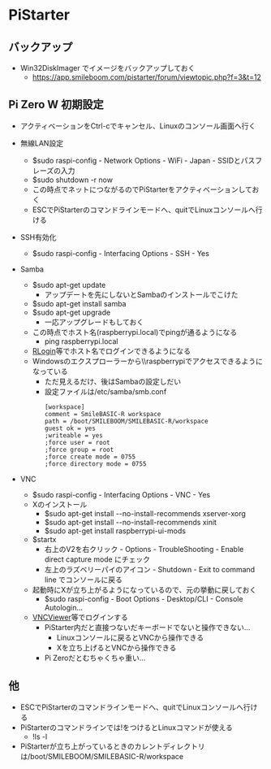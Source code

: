 # PiStarter

## バックアップ
- Win32DiskImager でイメージをバックアップしておく
    - https://app.smileboom.com/pistarter/forum/viewtopic.php?f=3&t=12

## Pi Zero W 初期設定
- アクティベーションをCtrl-cでキャンセル、Linuxのコンソール画面へ行く
- 無線LAN設定
    - $sudo raspi-config - Network Options - WiFi - Japan - SSIDとパスフレーズの入力
    - $sudo shutdown -r now
    - この時点でネットにつながるのでPiStarterをアクティベーションしておく
    - ESCでPiStarterのコマンドラインモードへ、quitでLinuxコンソールへ行ける

- SSH有効化
    - $sudo raspi-config - Interfacing Options - SSH - Yes

- Samba
    - $sudo apt-get update
        - アップデートを先にしないとSambaのインストールでこけた
    - $sudo apt-get install samba
    - $sudo apt-get upgrade
        - 一応アップグレードもしておく
    - この時点でホスト名(raspberrypi.local)でpingが通るようになる
        - ping raspberrypi.local
    - [RLogin](http://nanno.dip.jp/softlib/man/rlogin/)等でホスト名でログインできるようになる        
    - Windowsのエクスプローラーから\\\raspberrypiでアクセスできるようになっている
        - ただ見えるだけ、後はSambaの設定しだい
        - 設定ファイルは/etc/samba/smb.conf
            ~~~
            [workspace]
            comment = SmileBASIC-R workspace
            path = /boot/SMILEBOOM/SMILEBASIC-R/workspace
            guest ok = yes
            ;writeable = yes
            ;force user = root
            ;force group = root
            ;force create mode = 0755
            ;force directory mode = 0755
            ~~~
- VNC
    - $sudo raspi-config - Interfacing Options - VNC - Yes
    - Xのインストール
        - $sudo apt-get install --no-install-recommends xserver-xorg
        - $sudo apt-get install --no-install-recommends xinit
        - $sudo apt-get install raspberrypi-ui-mods
    - $startx
        - 右上のV2を右クリック - Options - TroubleShooting - Enable direct capture mode にチェック
        - 左上のラズベリーパイのアイコン - Shutdown - Exit to command line でコンソールに戻る
    - 起動時にXが立ち上がるようになっているので、元の挙動に戻しておく
        - $sudo raspi-config - Boot Options - Desktop/CLI - Console Autologin... 
    - [VNCViewer](https://www.realvnc.com/en/connect/download/viewer/)等でログインする
        - PiStarter内だと直接つないだキーボードでないと操作できない…
            - Linuxコンソールに戻るとVNCから操作できる
            - Xを立ち上げるとVNCから操作できる
        - Pi Zeroだとむちゃくちゃ重い…

## 他
- ESCでPiStarterのコマンドラインモードへ、quitでLinuxコンソールへ行ける
- PiStarterのコマンドラインでは!をつけるとLinuxコマンドが使える
    - !ls -l
- PiStarterが立ち上がっているときのカレントディレクトリは/boot/SMILEBOOM/SMILEBASIC-R/workspace
